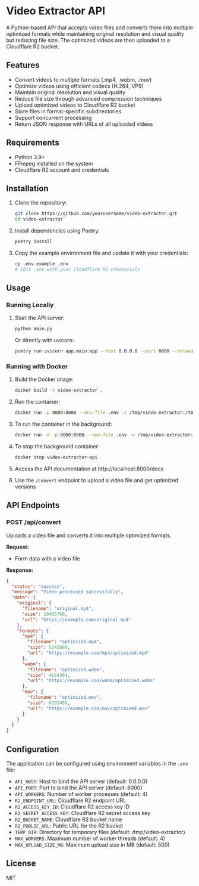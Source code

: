 # Video Extractor API

A Python-based API that accepts video files and converts them into multiple optimized formats while maintaining original resolution and visual quality but reducing file size. The optimized videos are then uploaded to a Cloudflare R2 bucket.

## Features

- Convert videos to multiple formats (.mp4, .webm, .mov)
- Optimize videos using efficient codecs (H.264, VP9)
- Maintain original resolution and visual quality
- Reduce file size through advanced compression techniques
- Upload optimized videos to Cloudflare R2 bucket
- Store files in format-specific subdirectories
- Support concurrent processing
- Return JSON response with URLs of all uploaded videos

## Requirements

- Python 3.9+
- FFmpeg installed on the system
- Cloudflare R2 account and credentials

## Installation

1. Clone the repository:
   ```bash
   git clone https://github.com/yourusername/video-extractor.git
   cd video-extractor
   ```

2. Install dependencies using Poetry:
   ```bash
   poetry install
   ```

3. Copy the example environment file and update it with your credentials:
   ```bash
   cp .env.example .env
   # Edit .env with your Cloudflare R2 credentials
   ```

## Usage

### Running Locally

1. Start the API server:
   ```bash
   python main.py
   ```
   
   Or directly with uvicorn:
   ```bash
   poetry run uvicorn app.main:app --host 0.0.0.0 --port 8000 --reload
   ```

### Running with Docker

1. Build the Docker image:
   ```bash
   docker build -t video-extractor .
   ```

2. Run the container:
   ```bash
   docker run -p 8000:8000 --env-file .env -v /tmp/video-extractor:/tmp/video-extractor video-extractor
   ```

3. To run the container in the background:
   ```bash
   docker run -d -p 8000:8000 --env-file .env -v /tmp/video-extractor:/tmp/video-extractor --name video-extractor-api video-extractor
   ```

4. To stop the background container:
   ```bash
   docker stop video-extractor-api
   ```

2. Access the API documentation at http://localhost:8000/docs

3. Use the `/convert` endpoint to upload a video file and get optimized versions

## API Endpoints

### POST /api/convert

Uploads a video file and converts it into multiple optimized formats.

**Request:**
- Form data with a video file

**Response:**
```json
{
  "status": "success",
  "message": "Video processed successfully",
  "data": {
    "original": {
      "filename": "original.mp4",
      "size": 10485760,
      "url": "https://example.com/original.mp4"
    },
    "formats": {
      "mp4": {
        "filename": "optimized.mp4",
        "size": 5242880,
        "url": "https://example.com/mp4/optimized.mp4"
      },
      "webm": {
        "filename": "optimized.webm",
        "size": 4194304,
        "url": "https://example.com/webm/optimized.webm"
      },
      "mov": {
        "filename": "optimized.mov",
        "size": 6291456,
        "url": "https://example.com/mov/optimized.mov"
      }
    }
  }
}
```

## Configuration

The application can be configured using environment variables in the `.env` file:

- `API_HOST`: Host to bind the API server (default: 0.0.0.0)
- `API_PORT`: Port to bind the API server (default: 8000)
- `API_WORKERS`: Number of worker processes (default: 4)
- `R2_ENDPOINT_URL`: Cloudflare R2 endpoint URL
- `R2_ACCESS_KEY_ID`: Cloudflare R2 access key ID
- `R2_SECRET_ACCESS_KEY`: Cloudflare R2 secret access key
- `R2_BUCKET_NAME`: Cloudflare R2 bucket name
- `R2_PUBLIC_URL`: Public URL for the R2 bucket
- `TEMP_DIR`: Directory for temporary files (default: /tmp/video-extractor)
- `MAX_WORKERS`: Maximum number of worker threads (default: 4)
- `MAX_UPLOAD_SIZE_MB`: Maximum upload size in MB (default: 500)

## License

MIT
